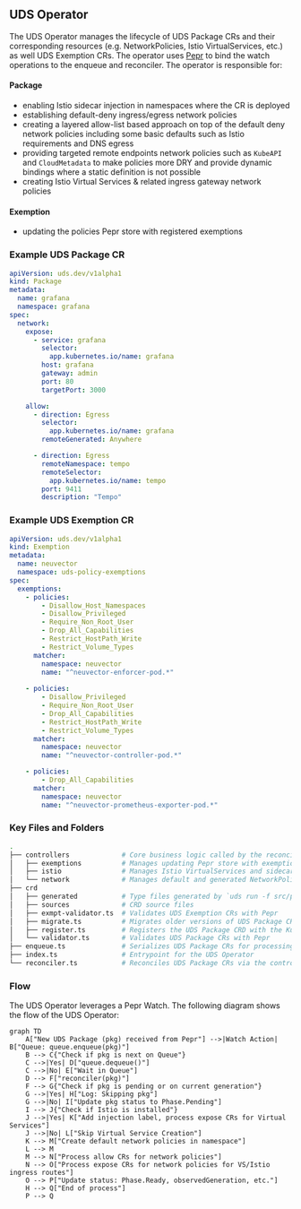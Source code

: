 ## UDS Operator

The UDS Operator manages the lifecycle of UDS Package CRs and their corresponding resources (e.g. NetworkPolicies, Istio VirtualServices, etc.) as well UDS Exemption CRs. The operator uses [Pepr](https://pepr.dev) to bind the watch operations to the enqueue and reconciler. The operator is responsible for:

#### Package
- enabling Istio sidecar injection in namespaces where the CR is deployed
- establishing default-deny ingress/egress network policies
- creating a layered allow-list based approach on top of the default deny network policies including some basic defaults such as Istio requirements and DNS egress
- providing targeted remote endpoints network policies such as `KubeAPI` and `CloudMetadata` to make policies more DRY and provide dynamic bindings where a static definition is not possible
- creating Istio Virtual Services & related ingress gateway network policies

#### Exemption
- updating the policies Pepr store with registered exemptions 

### Example UDS Package CR

```yaml
apiVersion: uds.dev/v1alpha1
kind: Package
metadata:
  name: grafana
  namespace: grafana
spec:
  network:
    expose:
      - service: grafana
        selector:
          app.kubernetes.io/name: grafana
        host: grafana
        gateway: admin
        port: 80
        targetPort: 3000

    allow:
      - direction: Egress
        selector:
          app.kubernetes.io/name: grafana
        remoteGenerated: Anywhere

      - direction: Egress
        remoteNamespace: tempo
        remoteSelector:
          app.kubernetes.io/name: tempo
        port: 9411
        description: "Tempo"
```

### Example UDS Exemption CR

```yaml
apiVersion: uds.dev/v1alpha1
kind: Exemption
metadata:
  name: neuvector
  namespace: uds-policy-exemptions
spec:
  exemptions:
    - policies:
        - Disallow_Host_Namespaces
        - Disallow_Privileged
        - Require_Non_Root_User
        - Drop_All_Capabilities
        - Restrict_HostPath_Write
        - Restrict_Volume_Types
      matcher:
        namespace: neuvector
        name: "^neuvector-enforcer-pod.*"
    
    - policies:
        - Disallow_Privileged
        - Require_Non_Root_User
        - Drop_All_Capabilities
        - Restrict_HostPath_Write
        - Restrict_Volume_Types
      matcher:
        namespace: neuvector
        name: "^neuvector-controller-pod.*"

    - policies:
        - Drop_All_Capabilities
      matcher:
        namespace: neuvector
        name: "^neuvector-prometheus-exporter-pod.*"  
```

### Key Files and Folders

```bash
.
├── controllers             # Core business logic called by the reconciler
│   ├── exemptions          # Manages updating Pepr store with exemptions from UDS Exemption
│   ├── istio               # Manages Istio VirtualServices and sidecar injection for UDS Packages/Namespace
│   └── network             # Manages default and generated NetworkPolicies for UDS Packages/Namespace
├── crd
│   ├── generated           # Type files generated by `uds run -f src/pepr/tasks.yaml gen-crds`
│   ├── sources             # CRD source files
│   ├── exmpt-validator.ts  # Validates UDS Exemption CRs with Pepr
│   ├── migrate.ts          # Migrates older versions of UDS Package CRs to new version
│   ├── register.ts         # Registers the UDS Package CRD with the Kubernetes API
│   └── validator.ts        # Validates UDS Package CRs with Pepr
├── enqueue.ts              # Serializes UDS Package CRs for processing by the reconciler
├── index.ts                # Entrypoint for the UDS Operator
└── reconciler.ts           # Reconciles UDS Package CRs via the controllers
```

### Flow

The UDS Operator leverages a Pepr Watch. The following diagram shows the flow of the UDS Operator:

```mermaid
graph TD
    A["New UDS Package (pkg) received from Pepr"] -->|Watch Action| B["Queue: queue.enqueue(pkg)"]
    B --> C{"Check if pkg is next on Queue"}
    C -->|Yes| D["queue.dequeue()"]
    C -->|No| E["Wait in Queue"]
    D --> F["reconciler(pkg)"]
    F --> G{"Check if pkg is pending or on current generation"}
    G -->|Yes| H["Log: Skipping pkg"]
    G -->|No| I["Update pkg status to Phase.Pending"]
    I --> J{"Check if Istio is installed"}
    J -->|Yes| K["Add injection label, process expose CRs for Virtual Services"]
    J -->|No| L["Skip Virtual Service Creation"]
    K --> M["Create default network policies in namespace"]
    L --> M
    M --> N["Process allow CRs for network policies"]
    N --> O["Process expose CRs for network policies for VS/Istio ingress routes"]
    O --> P["Update status: Phase.Ready, observedGeneration, etc."]
    H --> Q["End of process"]
    P --> Q
```
